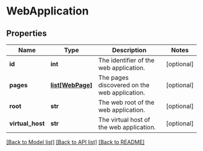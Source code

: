 # WebApplication

## Properties
Name | Type | Description | Notes
------------ | ------------- | ------------- | -------------
**id** | **int** | The identifier of the web application. | [optional] 
**pages** | [**list[WebPage]**](WebPage.md) | The pages discovered on the web application. | [optional] 
**root** | **str** | The web root of the web application. | [optional] 
**virtual_host** | **str** | The virtual host of the web application. | [optional] 

[[Back to Model list]](../README.md#documentation-for-models) [[Back to API list]](../README.md#documentation-for-api-endpoints) [[Back to README]](../README.md)


